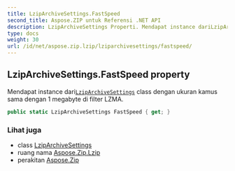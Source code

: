 ```yaml
---
title: LzipArchiveSettings.FastSpeed
second_title: Aspose.ZIP untuk Referensi .NET API
description: LzipArchiveSettings Properti. Mendapat instance dariLzipArchiveSettings class dengan ukuran kamus sama dengan 1 megabyte di filter LZMA.
type: docs
weight: 30
url: /id/net/aspose.zip.lzip/lziparchivesettings/fastspeed/
---
```

## LzipArchiveSettings.FastSpeed property

Mendapat instance dari[`LzipArchiveSettings`](../) class dengan ukuran kamus sama dengan 1 megabyte di filter LZMA.

```csharp
public static LzipArchiveSettings FastSpeed { get; }
```

### Lihat juga

* class [LzipArchiveSettings](../)
* ruang nama [Aspose.Zip.Lzip](../../lziparchivesettings/)
* perakitan [Aspose.Zip](../../../)


